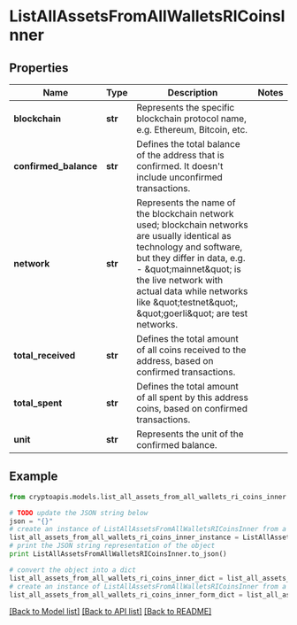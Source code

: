 # ListAllAssetsFromAllWalletsRICoinsInner


## Properties
Name | Type | Description | Notes
------------ | ------------- | ------------- | -------------
**blockchain** | **str** | Represents the specific blockchain protocol name, e.g. Ethereum, Bitcoin, etc. | 
**confirmed_balance** | **str** | Defines the total balance of the address that is confirmed. It doesn&#39;t include unconfirmed transactions. | 
**network** | **str** | Represents the name of the blockchain network used; blockchain networks are usually identical as technology and software, but they differ in data, e.g. - \&quot;mainnet\&quot; is the live network with actual data while networks like \&quot;testnet\&quot;, \&quot;goerli\&quot; are test networks. | 
**total_received** | **str** | Defines the total amount of all coins received to the address, based on confirmed transactions. | 
**total_spent** | **str** | Defines the total amount of all spent by this address coins, based on confirmed transactions. | 
**unit** | **str** | Represents the unit of the confirmed balance. | 

## Example

```python
from cryptoapis.models.list_all_assets_from_all_wallets_ri_coins_inner import ListAllAssetsFromAllWalletsRICoinsInner

# TODO update the JSON string below
json = "{}"
# create an instance of ListAllAssetsFromAllWalletsRICoinsInner from a JSON string
list_all_assets_from_all_wallets_ri_coins_inner_instance = ListAllAssetsFromAllWalletsRICoinsInner.from_json(json)
# print the JSON string representation of the object
print ListAllAssetsFromAllWalletsRICoinsInner.to_json()

# convert the object into a dict
list_all_assets_from_all_wallets_ri_coins_inner_dict = list_all_assets_from_all_wallets_ri_coins_inner_instance.to_dict()
# create an instance of ListAllAssetsFromAllWalletsRICoinsInner from a dict
list_all_assets_from_all_wallets_ri_coins_inner_form_dict = list_all_assets_from_all_wallets_ri_coins_inner.from_dict(list_all_assets_from_all_wallets_ri_coins_inner_dict)
```
[[Back to Model list]](../README.md#documentation-for-models) [[Back to API list]](../README.md#documentation-for-api-endpoints) [[Back to README]](../README.md)


